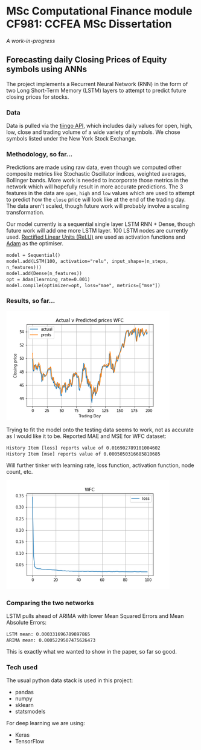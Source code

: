 # MSc Computational Finance module CF981: CCFEA MSc Dissertation

_A work-in-progress_

## Forecasting daily Closing Prices of Equity symbols using ANNs

The project implements a Recurrent Neural Network (RNN) in the form of two Long Short-Term Memory (LSTM) layers to attempt to predict future closing prices for stocks.

### Data
Data is pulled via the [tiingo API](https://api.tiingo.com/), which includes daily values for open, high, low, close and trading volume of a wide variety of symbols. We chose symbols listed under the New York Stock Exchange.

### Methodology, so far...
Predictions are made using raw data, even though we computed other composite metrics like Stochastic Oscillator indices, weighted averages, Bollinger bands. More work is needed to incorporate those metrics in the network which will hopefully result in more accurate predictions. The 3 features in the data are `open`, `high` and `low` values which are used to attempt to predict how the `close` price will look like at the end of the trading day. The data aren't scaled, though future work will probably involve a scaling transformation.

Our model currently is a sequential single layer LSTM RNN + Dense, though future work will add one more LSTM layer. 100 LSTM nodes are currently used. [Rectified Linear Units (ReLU)](https://keras.io/api/layers/activations/) are used as activation functions and [Adam](https://arxiv.org/abs/1412.6980) as the optimiser.

```
model = Sequential()
model.add(LSTM(100, activation="relu", input_shape=(n_steps, n_features)))
model.add(Dense(n_features))
opt = Adam(learning_rate=0.001)
model.compile(optimizer=opt, loss="mae", metrics=["mse"])
```

### Results, so far...

![Predictions on the testing set of a stock dataset](assets/WFC.png)


Trying to fit the model onto the testing data seems to work, not as accurate as I would like it to be.
Reported MAE and MSE for WFC dataset: 
```
History Item [loss] reports value of 0.016902789101004602
History Item [mse] reports value of 0.0005050316685810685
```
Will further tinker with learning rate, loss function, activation function, node count, etc.

![AAPL training loss](assets/losses/WFC.png)

### Comparing the two networks
LSTM pulls ahead of ARIMA with lower Mean Squared Errors and Mean Absolute Errors:
```
LSTM mean: 0.000331696789897865
ARIMA mean: 0.0005229507475626473
```
This is exactly what we wanted to show in the paper, so far so good.

### Tech used
The usual python data stack is used in this project:
* pandas
* numpy
* sklearn
* statsmodels

For deep learning we are using:
* Keras
* TensorFlow


